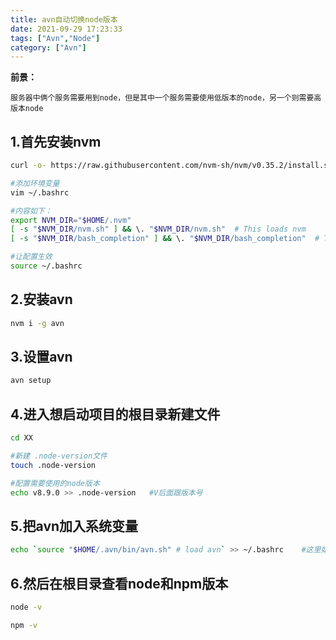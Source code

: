 ```yaml
---
title: avn自动切换node版本
date: 2021-09-29 17:23:33
tags: ["Avn","Node"]
category: ["Avn"]
---
```


**前景：**

`服务器中俩个服务需要用到node，但是其中一个服务需要使用低版本的node，另一个则需要高版本node`


## 1.首先安装nvm
```bash
curl -o- https://raw.githubusercontent.com/nvm-sh/nvm/v0.35.2/install.sh | bash

#添加环境变量
vim ~/.bashrc

#内容如下：
export NVM_DIR="$HOME/.nvm"
[ -s "$NVM_DIR/nvm.sh" ] && \. "$NVM_DIR/nvm.sh"  # This loads nvm
[ -s "$NVM_DIR/bash_completion" ] && \. "$NVM_DIR/bash_completion"  # This loads nvm bash_completion

#让配置生效
source ~/.bashrc
```

## 2.安装avn
```bash
nvm i -g avn
```

## 3.设置avn
```bash
avn setup
```

## 4.进入想启动项目的根目录新建文件
```bash
cd XX

#新建 .node-version文件
touch .node-version

#配置需要使用的node版本
echo v8.9.0 >> .node-version   #V后面跟版本号
```

## 5.把avn加入系统变量
```bash
echo `source "$HOME/.avn/bin/avn.sh" # load avn` >> ~/.bashrc    #这里如果是zshrc的话自行更改
```

## 6.然后在根目录查看node和npm版本
```bash
node -v

npm -v
```
